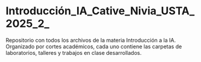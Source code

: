 # Introducción_IA_Cative_Nivia_USTA_2025_2_
Repositorio con todos los archivos de la materia Introducción a la IA. Organizado por cortes académicos, cada uno contiene las carpetas de laboratorios, talleres y trabajos en clase desarrollados.
